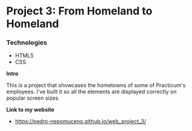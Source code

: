 # Project 3: From Homeland to Homeland

### Technologies

- HTML5
- CSS

**Intro**

This is a project that showcases the hometowns of some of Practicum's employees. I've built it so all the elements are displayed correctly on popular screen sizes.

**Link to my website**

- https://pedro-nepomuceno.github.io/web_project_3/
